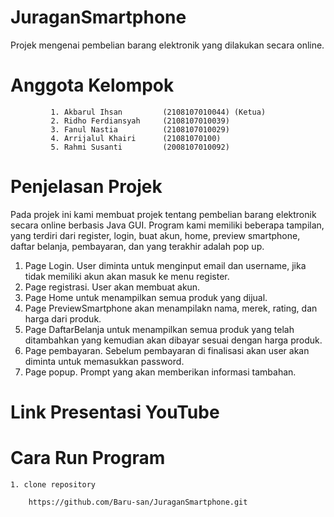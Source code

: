 # JuraganSmartphone
Projek mengenai pembelian barang elektronik yang dilakukan secara online.

# Anggota Kelompok

		     1. Akbarul Ihsan         (2108107010044) (Ketua)
		     2. Ridho Ferdiansyah     (2108107010039)
		     3. Fanul Nastia          (2108107010029)  
		     4. Arrijalul Khairi      (21081070100)
		     5. Rahmi Susanti         (2008107010092)


# Penjelasan Projek
Pada projek ini kami membuat projek tentang pembelian barang elektronik secara online berbasis Java GUI. Program kami memiliki beberapa tampilan, yang terdiri dari register, login, buat akun, home, preview smartphone, daftar belanja, pembayaran, dan yang terakhir adalah pop up. 

1. Page Login. User diminta untuk menginput email dan username, jika tidak memiliki akun akan masuk ke menu register.
2. Page registrasi. User akan membuat akun.
3. Page Home untuk menampilkan semua produk yang dijual.
4. Page PreviewSmartphone akan menampilakn nama, merek, rating, dan harga dari produk.
5. Page DaftarBelanja untuk menampilkan semua produk yang telah ditambahkan yang kemudian akan dibayar sesuai dengan harga produk.
6. Page pembayaran. Sebelum pembayaran di finalisasi akan user akan diminta untuk memasukkan password.
7. Page popup. Prompt yang akan memberikan informasi tambahan.

# Link Presentasi YouTube

# Cara Run Program
	1. clone repository
		
		https://github.com/Baru-san/JuraganSmartphone.git
